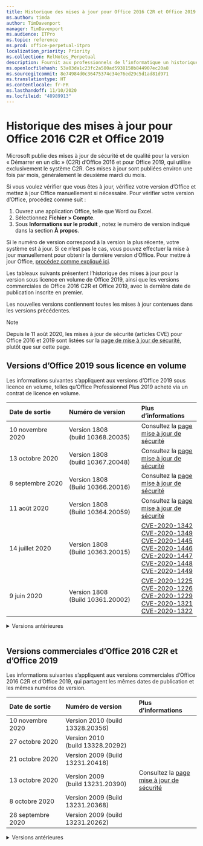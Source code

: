 ```yaml
---
title: Historique des mises à jour pour Office 2016 C2R et Office 2019
ms.author: timda
author: TimDavenport
manager: TimDavenport
ms.audience: ITPro
ms.topic: reference
ms.prod: office-perpetual-itpro
localization_priority: Priority
ms.collection: RelNotes_Perpetual
description: Fournit aux professionnels de l’informatique un historique des mises à jour pour les versions perpétuelles d’Office 2016 et 2019 qui utilisent la technologie « Démarrer en un clic » (C2R)
ms.openlocfilehash: 53a03da1c23fc2a500ad5938150b844907ec20a8
ms.sourcegitcommit: 8e74984d0c36475374c34e76ed29c5d1ad81d971
ms.translationtype: HT
ms.contentlocale: fr-FR
ms.lasthandoff: 11/10/2020
ms.locfileid: "48989913"
---
```

# <a name="update-history-for-office-2016-c2r-and-office-2019"></a>Historique des mises à jour pour Office 2016 C2R et Office 2019

Microsoft publie des mises à jour de sécurité et de qualité pour la version « Démarrer en un clic » (C2R) d’Office 2016 et pour Office 2019, qui utilise exclusivement le système C2R. Ces mises à jour sont publiées environ une fois par mois, généralement le deuxième mardi du mois.

Si vous voulez vérifier que vous êtes à jour, vérifiez votre version d’Office et mettez à jour Office manuellement si nécessaire. Pour vérifier votre version d’Office, procédez comme suit :

  1.    Ouvrez une application Office, telle que Word ou Excel.
  2.    Sélectionnez **Fichier > Compte**.
  3.    Sous **Informations sur le produit** , notez le numéro de version indiqué dans la section **À propos**.

Si le numéro de version correspond à la version la plus récente, votre système est à jour. Si ce n’est pas le cas, vous pouvez effectuer la mise à jour manuellement pour obtenir la dernière version d’Office. Pour mettre à jour Office, [procédez comme expliqué ici](https://support.office.com/article/2ab296f3-7f03-43a2-8e50-46de917611c5).


Les tableaux suivants présentent l’historique des mises à jour pour la version sous licence en volume de Office 2019, ainsi que les versions commerciales de Office 2016 C2R et Office 2019, avec la dernière date de publication inscrite en premier.

Les nouvelles versions contiennent toutes les mises à jour contenues dans les versions précédentes.


 > [!NOTE]
> Depuis le 11 août 2020, les mises à jour de sécurité (articles CVE) pour Office 2016 et 2019 sont listées sur la [page de mise à jour de sécurité](https://docs.microsoft.com/officeupdates/microsoft365-apps-security-updates), plutôt que sur cette page. 


## <a name="volume-licensed-versions-of-office-2019"></a>Versions d’Office 2019 sous licence en volume
Les informations suivantes s’appliquent aux versions d’Office 2019 sous licence en volume, telles qu’Office Professionnel Plus 2019 acheté via un contrat de licence en volume.

[//]: # (NE PAS SUPPRIMER LE DÉBUT DU TABLEAU VL)


|**Date de sortie**|**Numéro de version**|**Plus d’informations**|
|:-----|:-----|:-----|
|10 novembre 2020|Version 1808 (build 10368.20035)| Consultez la [page mise à jour de sécurité](https://docs.microsoft.com/officeupdates/microsoft365-apps-security-updates) |
|13 octobre 2020|Version 1808 (build 10367.20048)|Consultez la [page mise à jour de sécurité](https://docs.microsoft.com/officeupdates/microsoft365-apps-security-updates)  |
|8 septembre 2020|Version 1808 (Build 10366.20016)|Consultez la [page mise à jour de sécurité](https://docs.microsoft.com/officeupdates/microsoft365-apps-security-updates) |
|11 août 2020|Version 1808 (Build 10364.20059)|Consultez la [page mise à jour de sécurité](https://docs.microsoft.com/officeupdates/microsoft365-apps-security-updates) |
|14 juillet 2020   |Version 1808 (Build 10363.20015)  |[CVE-2020-1342](https://portal.msrc.microsoft.com/fr-FR/security-guidance/advisory/CVE-2020-1342) <br/>[CVE-2020-1349](https://portal.msrc.microsoft.com/fr-FR/security-guidance/advisory/CVE-2020-1349) <br/>[CVE-2020-1445](https://portal.msrc.microsoft.com/fr-FR/security-guidance/advisory/CVE-2020-1445) <br/>[CVE-2020-1446](https://portal.msrc.microsoft.com/fr-FR/security-guidance/advisory/CVE-2020-1446) <br/>[CVE-2020-1447](https://portal.msrc.microsoft.com/fr-FR/security-guidance/advisory/CVE-2020-1447) <br/>[CVE-2020-1448](https://portal.msrc.microsoft.com/fr-FR/security-guidance/advisory/CVE-2020-1448) <br/>[CVE-2020-1449](https://portal.msrc.microsoft.com/fr-FR/security-guidance/advisory/CVE-2020-1449) <br/>|
|9 juin 2020   |Version 1808 (Build 10361.20002)  |[CVE-2020-1225](https://portal.msrc.microsoft.com/fr-FR/security-guidance/advisory/CVE-2020-1225) <br/> [CVE-2020-1226](https://portal.msrc.microsoft.com/fr-FR/security-guidance/advisory/CVE-2020-1226) <br/>[CVE-2020-1229](https://portal.msrc.microsoft.com/fr-FR/security-guidance/advisory/CVE-2020-1229) <br/>[CVE-2020-1321](https://portal.msrc.microsoft.com/fr-FR/security-guidance/advisory/CVE-2020-1321) <br/>[CVE-2020-1322](https://portal.msrc.microsoft.com/fr-FR/security-guidance/advisory/CVE-2020-1322) <br/>|


[//]: # (NE PAS SUPPRIMER LA FIN DU TABLEAU VL)

<details>
<summary>Versions antérieures</summary>
 

[//]: # (NE PAS SUPPRIMER LE DÉBUT DE L’ANCIEN TABLEAU VL)


|**Date de sortie**|**Numéro de version**|**Plus d’informations**|
|:-----|:-----|:-----|
|12 mai 2020   |Version 1808 (build 10359.20023)  |[CVE-2020-0901](https://portal.msrc.microsoft.com/fr-FR/security-guidance/advisory/CVE-2020-0901) <br/> |
|14 avril 2020   |Version 1808 (build 10358.20061)  |[CVE-2020-0760](https://portal.msrc.microsoft.com/fr-FR/security-guidance/advisory/CVE-2020-0760) <br/> [CVE-2020-0906](https://portal.msrc.microsoft.com/fr-FR/security-guidance/advisory/CVE-2020-0906) <br/> [CVE-2020-0961](https://portal.msrc.microsoft.com/fr-FR/security-guidance/advisory/CVE-2020-0961) <br/> [CVE-2020-0980](https://portal.msrc.microsoft.com/fr-FR/security-guidance/advisory/CVE-2020-0980) <br/>[CVE-2020-0991](https://portal.msrc.microsoft.com/fr-FR/security-guidance/advisory/CVE-2020-0991) <br/> |
|10 mars 2020   |Version 1808 (Build 10357.20081)  |[CVE-2020-0850](https://portal.msrc.microsoft.com/fr-FR/security-guidance/advisory/CVE-2020-0850) <br/> [CVE-2020-0852](https://portal.msrc.microsoft.com/fr-FR/security-guidance/advisory/CVE-2020-0852) <br/> [CVE-2020-0892](https://portal.msrc.microsoft.com/fr-FR/security-guidance/advisory/CVE-2020-0892) <br/>  |
|11 février 2020   |Version 1808 (build 10356.20006)  |[CVE-2020-0696](https://portal.msrc.microsoft.com/fr-FR/security-guidance/advisory/CVE-2020-0696) <br/> [CVE-2020-0759](https://portal.msrc.microsoft.com/fr-FR/security-guidance/advisory/CVE-2020-0759) <br/>  |


[//]: # (NE PAS SUPPRIMER LA FIN DE L’ANCIEN TABLEAU VL)

</details>


<br/>

## <a name="retail-versions-of-office-2016-c2r-and-office-2019"></a>Versions commerciales d’Office 2016 C2R et d’Office 2019
Les informations suivantes s’appliquent aux versions commerciales d’Office 2016 C2R et d’Office 2019, qui partagent les mêmes dates de publication et les mêmes numéros de version.

[//]: # (NE PAS SUPPRIMER LE DÉBUT DU TABLEAU DE VENTE AU DÉTAIL)


|**Date de sortie**|**Numéro de version**|**Plus d’informations**|
|:-----|:-----|:-----|
|10 novembre 2020|Version 2010 (build 13328.20356)| |
|27 octobre 2020|Version 2010 (build 13328.20292)| |
|21 octobre 2020|Version 2009 (Build 13231.20418)| |
|13 octobre 2020|Version 2009 (build 13231.20390)|Consultez la [page mise à jour de sécurité](https://docs.microsoft.com/officeupdates/microsoft365-apps-security-updates)  |
|8 octobre 2020|Version 2009 (Build 13231.20368)| |
|28 septembre 2020|Version 2009 (build 13231.20262)| |


[//]: # (NE PAS SUPPRIMER LA FIN DU TABLEAU DE VENTE AU DÉTAIL)

<details>
<summary>Versions antérieures</summary>
 

[//]: # (NE PAS SUPPRIMER LE DÉBUT DE L’ANCIEN TABLEAU DE VENTE AU DÉTAIL)


|**Date de sortie**|**Numéro de version**|**Plus d’informations**|
|:-----|:-----|:-----|
|22 septembre 2020|Version 2008 (Build 13127.20508)| |
|9 septembre 2020|Version 2008 (build 13127.20408)|Consultez la [page mise à jour de sécurité](https://docs.microsoft.com/officeupdates/microsoft365-apps-security-updates) |
|31 août 2020|Version 2008 (build 13127.20296)| |
|25 août 2020|Version 2007 (Build 13029.20460)| |
|11 août 2020|Version 2007 (Build 13029.20344)|Consultez la [page mise à jour de sécurité](https://docs.microsoft.com/officeupdates/microsoft365-apps-security-updates) |
|30 juillet 2020|Version 2007 (build 13029.20308)  |Diverses résolutions de bogues et de performances.  <br/>  |
|28 juillet 2020|Version 2006 (Build 13001.20498)  |Diverses résolutions de bogues et de performances.  <br/>  |
|14 juillet 2020|Version 2006 (Build 13001.20384)  |[CVE-2020-1342](https://portal.msrc.microsoft.com/fr-FR/security-guidance/advisory/CVE-2020-1342) <br/>[CVE-2020-1349](https://portal.msrc.microsoft.com/fr-FR/security-guidance/advisory/CVE-2020-1349) <br/>[CVE-2020-1445](https://portal.msrc.microsoft.com/fr-FR/security-guidance/advisory/CVE-2020-1445) <br/>[CVE-2020-1446](https://portal.msrc.microsoft.com/fr-FR/security-guidance/advisory/CVE-2020-1446) <br/>[CVE-2020-1447](https://portal.msrc.microsoft.com/fr-FR/security-guidance/advisory/CVE-2020-1447) <br/>[CVE-2020-1449](https://portal.msrc.microsoft.com/fr-FR/security-guidance/advisory/CVE-2020-1449) <br/>[CVE-2020-1458](https://portal.msrc.microsoft.com/fr-FR/security-guidance/advisory/CVE-2020-1458) <br/>|
|30 juin 2020|Version 2006 (Build 13001.20266)  |Diverses résolutions de bogues et de performances.  <br/>  |
|24 juin 2020|Version 2005 (Build 12827.20470)  |Diverses résolutions de bogues et de performances.  <br/>  |
|09 juin 2020|Version 2005 (Build 12827.20336)  |[CVE-2020-1225](https://portal.msrc.microsoft.com/fr-FR/security-guidance/advisory/CVE-2020-1225)  <br/> [CVE-2020-1226](https://portal.msrc.microsoft.com/fr-FR/security-guidance/advisory/CVE-2020-1226)  <br/> [CVE-2020-1229](https://portal.msrc.microsoft.com/fr-FR/security-guidance/advisory/CVE-2020-1229)  <br/> [CVE-2020-1321](https://portal.msrc.microsoft.com/fr-FR/security-guidance/advisory/CVE-2020-1321)  <br/> [CVE-2020-1322](https://portal.msrc.microsoft.com/fr-FR/security-guidance/advisory/CVE-2020-1322)  <br/>|
|02 juin 2020|Version 2005 (Build 12827.20268)  |Diverses résolutions de bogues et de performances.  <br/>  |
|21 Mai 2020|Version 2004 (Build 12730.20352)  |Diverses résolutions de bogues et de performances.  <br/>  |
|12 mai 2020|Version 2004 (build 12730.20270)  |[CVE-2020-0901](https://portal.msrc.microsoft.com/fr-FR/security-guidance/advisory/CVE-2020-0901)  <br/>  |
|4 mai 2020|Version 2004 (Build 12730.20250)  |[Lien](https://support.microsoft.com/office/excel-word-powerpoint-file-becomes-corrupt-when-opening-a-file-that-contains-a-vba-project-or-after-enabling-a-macro-in-an-open-file-ad6ee6ca-db23-4614-a403-282821eb99f6?ui=en-us&rs=en-us&ad=us)<br/>  |
|29 avril 2020|Version 2004 (Build 12730.20236)  |Diverses résolutions de bogues et de performances. <br/>  |
|15 avril 2020|Version 2003 (build 12624.20466)  |Diverses résolutions de bogues et de performances. <br/>  |
|14 avril 2020|Version 2003 (build 12624.20442)  |[CVE-2020-0760](https://portal.msrc.microsoft.com/fr-FR/security-guidance/advisory/CVE-2020-0760) <br/> [CVE-2020-0906](https://portal.msrc.microsoft.com/fr-FR/security-guidance/advisory/CVE-2020-0906) <br/> [CVE-2020-0961](https://portal.msrc.microsoft.com/fr-FR/security-guidance/advisory/CVE-2020-0961) <br/> [CVE-2020-0979](https://portal.msrc.microsoft.com/fr-FR/security-guidance/advisory/CVE-2020-0979) <br/> [CVE-2020-0980](https://portal.msrc.microsoft.com/fr-FR/security-guidance/advisory/CVE-2020-0980) <br/>[CVE-2020-0991](https://portal.msrc.microsoft.com/fr-FR/security-guidance/advisory/CVE-2020-0991) <br/> |
|31 mars 2020|Version 2003 (build 12624.20382)  |Diverses résolutions de bogues et de performances. <br/>  |
|25 mars 2020|Version 2003 (Build 12624.20320)  |Divers correctifs de bogues et de performances. <br/>  |
|10 mars 2020|Version 2002 (Build 12527.20278)  |[CVE-2020-0850](https://portal.msrc.microsoft.com/fr-FR/security-guidance/advisory/CVE-2020-0850) <br/> [CVE-2020-0851](https://portal.msrc.microsoft.com/fr-FR/security-guidance/advisory/CVE-2020-0851) <br/> [CVE-2020-0855](https://portal.msrc.microsoft.com/fr-FR/security-guidance/advisory/CVE-2020-0855) <br/> [CVE-2020-0892](https://portal.msrc.microsoft.com/fr-FR/security-guidance/advisory/CVE-2020-0892) <br/>  |
|1er mars 2020   |Version 2002 (Build 12527.20242)  |Corrige un problème qui empêchait les applications tierces d’envoyer des e-mails depuis Outlook. <br/>  |


[//]: # (NE PAS SUPPRIMER LA FIN DE L’ANCIEN TABLEAU DE VENTE AU DÉTAIL)


</details>






